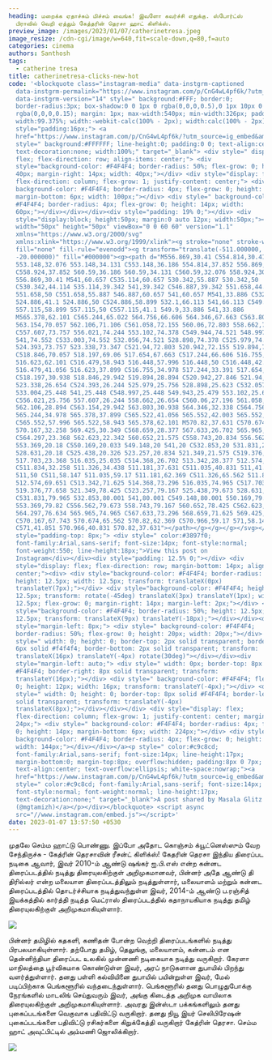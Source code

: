```yaml
---
heading: மறைக்க ஏதாச்சும் மிச்சம் வைங்க! இவளோ கவர்ச்சி எதுக்கு. ஸ்போர்ட்ஸ்
  பிராவில் வெறி ஏத்தும் கேத்தரின் தெரசா ஹாட் கிளிக்ஸ்.
preview_image: /images/2023/01/07/catherinetresa.jpeg
image_resize: /cdn-cgi/image/w=640,fit=scale-down,q=80,f=auto
categories: cinema
authors: Santhosh
tags:
  - catherine tresa
title: catherinetresa-clicks-new-hot
code: '<blockquote class="instagram-media" data-instgrm-captioned
  data-instgrm-permalink="https://www.instagram.com/p/CnG4wL4pf6k/?utm_source=ig_embed&amp;utm_campaign=loading"
  data-instgrm-version="14" style=" background:#FFF; border:0;
  border-radius:3px; box-shadow:0 0 1px 0 rgba(0,0,0,0.5),0 1px 10px 0
  rgba(0,0,0,0.15); margin: 1px; max-width:540px; min-width:326px; padding:0;
  width:99.375%; width:-webkit-calc(100% - 2px); width:calc(100% - 2px);"><div
  style="padding:16px;"> <a
  href="https://www.instagram.com/p/CnG4wL4pf6k/?utm_source=ig_embed&amp;utm_campaign=loading"
  style=" background:#FFFFFF; line-height:0; padding:0 0; text-align:center;
  text-decoration:none; width:100%;" target="_blank"> <div style=" display:
  flex; flex-direction: row; align-items: center;"> <div
  style="background-color: #F4F4F4; border-radius: 50%; flex-grow: 0; height:
  40px; margin-right: 14px; width: 40px;"></div> <div style="display: flex;
  flex-direction: column; flex-grow: 1; justify-content: center;"> <div style="
  background-color: #F4F4F4; border-radius: 4px; flex-grow: 0; height: 14px;
  margin-bottom: 6px; width: 100px;"></div> <div style=" background-color:
  #F4F4F4; border-radius: 4px; flex-grow: 0; height: 14px; width:
  60px;"></div></div></div><div style="padding: 19% 0;"></div> <div
  style="display:block; height:50px; margin:0 auto 12px; width:50px;"><svg
  width="50px" height="50px" viewBox="0 0 60 60" version="1.1"
  xmlns="https://www.w3.org/2000/svg"
  xmlns:xlink="https://www.w3.org/1999/xlink"><g stroke="none" stroke-width="1"
  fill="none" fill-rule="evenodd"><g transform="translate(-511.000000,
  -20.000000)" fill="#000000"><g><path d="M556.869,30.41 C554.814,30.41
  553.148,32.076 553.148,34.131 C553.148,36.186 554.814,37.852 556.869,37.852
  C558.924,37.852 560.59,36.186 560.59,34.131 C560.59,32.076 558.924,30.41
  556.869,30.41 M541,60.657 C535.114,60.657 530.342,55.887 530.342,50
  C530.342,44.114 535.114,39.342 541,39.342 C546.887,39.342 551.658,44.114
  551.658,50 C551.658,55.887 546.887,60.657 541,60.657 M541,33.886 C532.1,33.886
  524.886,41.1 524.886,50 C524.886,58.899 532.1,66.113 541,66.113 C549.9,66.113
  557.115,58.899 557.115,50 C557.115,41.1 549.9,33.886 541,33.886
  M565.378,62.101 C565.244,65.022 564.756,66.606 564.346,67.663 C563.803,69.06
  563.154,70.057 562.106,71.106 C561.058,72.155 560.06,72.803 558.662,73.347
  C557.607,73.757 556.021,74.244 553.102,74.378 C549.944,74.521 548.997,74.552
  541,74.552 C533.003,74.552 532.056,74.521 528.898,74.378 C525.979,74.244
  524.393,73.757 523.338,73.347 C521.94,72.803 520.942,72.155 519.894,71.106
  C518.846,70.057 518.197,69.06 517.654,67.663 C517.244,66.606 516.755,65.022
  516.623,62.101 C516.479,58.943 516.448,57.996 516.448,50 C516.448,42.003
  516.479,41.056 516.623,37.899 C516.755,34.978 517.244,33.391 517.654,32.338
  C518.197,30.938 518.846,29.942 519.894,28.894 C520.942,27.846 521.94,27.196
  523.338,26.654 C524.393,26.244 525.979,25.756 528.898,25.623 C532.057,25.479
  533.004,25.448 541,25.448 C548.997,25.448 549.943,25.479 553.102,25.623
  C556.021,25.756 557.607,26.244 558.662,26.654 C560.06,27.196 561.058,27.846
  562.106,28.894 C563.154,29.942 563.803,30.938 564.346,32.338 C564.756,33.391
  565.244,34.978 565.378,37.899 C565.522,41.056 565.552,42.003 565.552,50
  C565.552,57.996 565.522,58.943 565.378,62.101 M570.82,37.631 C570.674,34.438
  570.167,32.258 569.425,30.349 C568.659,28.377 567.633,26.702 565.965,25.035
  C564.297,23.368 562.623,22.342 560.652,21.575 C558.743,20.834 556.562,20.326
  553.369,20.18 C550.169,20.033 549.148,20 541,20 C532.853,20 531.831,20.033
  528.631,20.18 C525.438,20.326 523.257,20.834 521.349,21.575 C519.376,22.342
  517.703,23.368 516.035,25.035 C514.368,26.702 513.342,28.377 512.574,30.349
  C511.834,32.258 511.326,34.438 511.181,37.631 C511.035,40.831 511,41.851
  511,50 C511,58.147 511.035,59.17 511.181,62.369 C511.326,65.562 511.834,67.743
  512.574,69.651 C513.342,71.625 514.368,73.296 516.035,74.965 C517.703,76.634
  519.376,77.658 521.349,78.425 C523.257,79.167 525.438,79.673 528.631,79.82
  C531.831,79.965 532.853,80.001 541,80.001 C549.148,80.001 550.169,79.965
  553.369,79.82 C556.562,79.673 558.743,79.167 560.652,78.425 C562.623,77.658
  564.297,76.634 565.965,74.965 C567.633,73.296 568.659,71.625 569.425,69.651
  C570.167,67.743 570.674,65.562 570.82,62.369 C570.966,59.17 571,58.147 571,50
  C571,41.851 570.966,40.831 570.82,37.631"></path></g></g></g></svg></div><div
  style="padding-top: 8px;"> <div style=" color:#3897f0;
  font-family:Arial,sans-serif; font-size:14px; font-style:normal;
  font-weight:550; line-height:18px;">View this post on
  Instagram</div></div><div style="padding: 12.5% 0;"></div> <div
  style="display: flex; flex-direction: row; margin-bottom: 14px; align-items:
  center;"><div> <div style="background-color: #F4F4F4; border-radius: 50%;
  height: 12.5px; width: 12.5px; transform: translateX(0px)
  translateY(7px);"></div> <div style="background-color: #F4F4F4; height:
  12.5px; transform: rotate(-45deg) translateX(3px) translateY(1px); width:
  12.5px; flex-grow: 0; margin-right: 14px; margin-left: 2px;"></div> <div
  style="background-color: #F4F4F4; border-radius: 50%; height: 12.5px; width:
  12.5px; transform: translateX(9px) translateY(-18px);"></div></div><div
  style="margin-left: 8px;"> <div style=" background-color: #F4F4F4;
  border-radius: 50%; flex-grow: 0; height: 20px; width: 20px;"></div> <div
  style=" width: 0; height: 0; border-top: 2px solid transparent; border-left:
  6px solid #f4f4f4; border-bottom: 2px solid transparent; transform:
  translateX(16px) translateY(-4px) rotate(30deg)"></div></div><div
  style="margin-left: auto;"> <div style=" width: 0px; border-top: 8px solid
  #F4F4F4; border-right: 8px solid transparent; transform:
  translateY(16px);"></div> <div style=" background-color: #F4F4F4; flex-grow:
  0; height: 12px; width: 16px; transform: translateY(-4px);"></div> <div
  style=" width: 0; height: 0; border-top: 8px solid #F4F4F4; border-left: 8px
  solid transparent; transform: translateY(-4px)
  translateX(8px);"></div></div></div> <div style="display: flex;
  flex-direction: column; flex-grow: 1; justify-content: center; margin-bottom:
  24px;"> <div style=" background-color: #F4F4F4; border-radius: 4px; flex-grow:
  0; height: 14px; margin-bottom: 6px; width: 224px;"></div> <div style="
  background-color: #F4F4F4; border-radius: 4px; flex-grow: 0; height: 14px;
  width: 144px;"></div></div></a><p style=" color:#c9c8cd;
  font-family:Arial,sans-serif; font-size:14px; line-height:17px;
  margin-bottom:0; margin-top:8px; overflow:hidden; padding:8px 0 7px;
  text-align:center; text-overflow:ellipsis; white-space:nowrap;"><a
  href="https://www.instagram.com/p/CnG4wL4pf6k/?utm_source=ig_embed&amp;utm_campaign=loading"
  style=" color:#c9c8cd; font-family:Arial,sans-serif; font-size:14px;
  font-style:normal; font-weight:normal; line-height:17px;
  text-decoration:none;" target="_blank">A post shared by Masala Glitz
  (@mgtamizh)</a></p></div></blockquote> <script async
  src="//www.instagram.com/embed.js"></script>'
date: 2023-01-07 13:57:50 +0530
---
```

முதலே செம்ம ஹாட்டு பொண்ணு. இப்போ அதோட கொஞ்சம் க்யூட்னெஸ்ஸும் வேற சேந்திருச்சு - கேத்ரின் தெரசாவின் ரீசன்ட் கிளிக்ஸ்!
கேதரின் தெரசா இந்திய திரைப்பட நடிகை ஆவார், இவர் 2010-ம் ஆண்டு ஷங்கர் ஐ.பி.எஸ் என்ற கன்னட திரைப்படத்தில் நடித்து திரையுலகிற்குள் அறிமுகமானவர், பின்னர் அதே ஆண்டு தி திரில்லர் என்ற மலையாள திரைப்படத்திலும் நடித்துள்ளார், மலையாளம் மற்றும் கன்னட திரைப்படத்தில் தொடர்ச்சியாக நடித்துவந்துள்ள இவர், 2014-ம் ஆண்டு ப.ரஞ்சித் இயக்கத்தில் கார்த்தி நடித்த மெட்ராஸ் திரைப்படத்தில் கதாநாயகியாக நடித்து தமிழ் திரையுலகிற்குள் அறிமுகமாகியுள்ளார்.


![](/images/2023/01/07/catherinetresa-clicks-new-hot.jpeg)

பின்னர் தமிழில் கதகளி, கணிதன் போன்ற வெற்றி திரைப்படங்களில் நடித்து பிரபலமாகியுள்ளார். தற்போது தமிழ், தெலுங்கு, மலையாளம், கன்னடம் என தென்னிந்தியா திரைப்பட உலகில் முன்னணி நடிகையாக நடித்து வருகிறார்.
கேரளா மாநிலத்தை பூர்விகமாக கொண்டுள்ள இவர், அரப் நாடுகளான துபாயில் பிறந்து வளர்த்துள்ளார். தனது பள்ளி கல்வியினை துபாயில் பயின்றுள்ள இவர், மேல் படிப்பிற்காக பெங்களூரில் வந்தடைந்துள்ளார்.
பெங்களூரில் தனது பொழுதுபோக்கு நேரங்களில் மாடலிங் செய்துவரும் இவர், அங்கு கிடைத்த அறிமுக வாயிலாக திரையுலகிற்குள் அறிமுகமாகியுள்ளார். அவரது இன்ஸ்டா பக்கங்களிலும் தனது புகைப்படங்களை வெகுவாக பதிவிட்டு வருகிறார்.
தனது நியூ இயர் செலிபிரேஷன் புகைப்படங்களை பதிவிட்டு ரசிகர்களை கிறுக்கேத்தி வருகிறார் கேத்ரின் தெரசா. செம்ம ஹாட் அவுட்பிட்டில் அம்மணி ஜொலிக்கிறார்.

![](/images/2023/01/07/catherinetresa-clicks-new-hot2.jpeg)